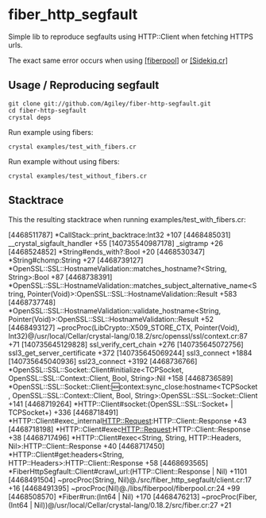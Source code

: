 # fiber_http_segfault

Simple lib to reproduce segfaults using HTTP::Client when fetching HTTPS urls.

The exact same error occurs when using [[fiberpool]](https://github.com/akitaonrails/fiberpool]) or [[Sidekiq.cr]](https://github.com/mperham/sidekiq.cr])

## Usage / Reproducing segfault

    git clone git://github.com/Agiley/fiber-http-segfault.git
    cd fiber-http-segfault
    crystal deps

Run example using fibers:

    crystal examples/test_with_fibers.cr 

Run example without using fibers:

    crystal examples/test_without_fibers.cr 

## Stacktrace

This the resulting stacktrace when running examples/test_with_fibers.cr:

[4468511787] *CallStack::print_backtrace:Int32 +107
[4468485031] __crystal_sigfault_handler +55
[140735540987178] _sigtramp +26
[4468524852] *String#ends_with?<Char>:Bool +20
[4468530347] *String#chomp<Char>:String +27
[4468739127] *OpenSSL::SSL::HostnameValidation::matches_hostname?<String, String>:Bool +87
[4468738391] *OpenSSL::SSL::HostnameValidation::matches_subject_alternative_name<String, Pointer(Void)>:OpenSSL::SSL::HostnameValidation::Result +583
[4468737748] *OpenSSL::SSL::HostnameValidation::validate_hostname<String, Pointer(Void)>:OpenSSL::SSL::HostnameValidation::Result +52
[4468493127] ~procProc(LibCrypto::X509_STORE_CTX, Pointer(Void), Int32)@/usr/local/Cellar/crystal-lang/0.18.2/src/openssl/ssl/context.cr:87 +71
[140735645129828] ssl_verify_cert_chain +276
[140735645072756] ssl3_get_server_certificate +372
[140735645069244] ssl3_connect +1884
[140735645040936] ssl23_connect +3192
[4468736766] *OpenSSL::SSL::Socket::Client#initialize<TCPSocket, OpenSSL::SSL::Context::Client, Bool, String>:Nil +158
[4468736589] *OpenSSL::SSL::Socket::Client::new:context:sync_close:hostname<TCPSocket, OpenSSL::SSL::Context::Client, Bool, String>:OpenSSL::SSL::Socket::Client +141
[4468719264] *HTTP::Client#socket:(OpenSSL::SSL::Socket+ | TCPSocket+) +336
[4468718491] *HTTP::Client#exec_internal<HTTP::Request>:HTTP::Client::Response +43
[4468718198] *HTTP::Client#exec<HTTP::Request>:HTTP::Client::Response +38
[4468717496] *HTTP::Client#exec<String, String, HTTP::Headers, Nil>:HTTP::Client::Response +40
[4468717450] *HTTP::Client#get:headers<String, HTTP::Headers>:HTTP::Client::Response +58
[4468693565] *FiberHttpSegfault::Client#crawl_url<String>:(HTTP::Client::Response | Nil) +1101
[4468491504] ~procProc(String, Nil)@./src/fiber_http_segfault/client.cr:17 +16
[4468491395] ~procProc(Nil)@./libs/fiberpool/fiberpool.cr:24 +99
[4468508570] *Fiber#run:(Int64 | Nil) +170
[4468476213] ~procProc(Fiber, (Int64 | Nil))@/usr/local/Cellar/crystal-lang/0.18.2/src/fiber.cr:27 +21